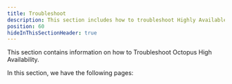 ```yaml
---
title: Troubleshoot
description: This section includes how to troubleshoot Highly Available Octopus
position: 60
hideInThisSectionHeader: true
---
```


This section contains information on how to Troubleshoot Octopus High Availability.

In this section, we have the following pages:
